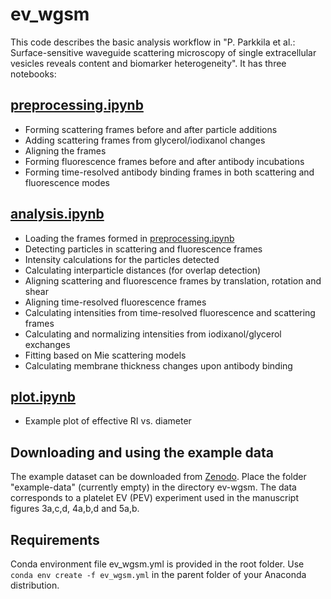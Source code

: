 # ev_wgsm
This code describes the basic analysis workflow in  "P. Parkkila et al.: Surface-sensitive waveguide scattering microscopy of single extracellular vesicles reveals content and biomarker heterogeneity". It has three notebooks:
## [preprocessing.ipynb](preprocessing.ipynb)
* Forming scattering frames before and after particle additions
* Adding scattering frames from glycerol/iodixanol changes
* Aligning the frames
* Forming fluorescence frames before and after antibody incubations
* Forming time-resolved antibody binding frames in both scattering and fluorescence modes

## [analysis.ipynb](preprocessing.ipynb)
* Loading the frames formed in [preprocessing.ipynb](preprocessing.ipynb)
* Detecting particles in scattering and fluorescence frames
* Intensity calculations for the particles detected
* Calculating interparticle distances (for overlap detection)
* Aligning scattering and fluorescence frames by translation, rotation and shear
* Aligning time-resolved fluorescence frames
* Calculating intensities from time-resolved fluorescence and scattering frames
* Calculating and normalizing intensities from iodixanol/glycerol exchanges
* Fitting based on Mie scattering models
* Calculating membrane thickness changes upon antibody binding

## [plot.ipynb](plot.ipynb)
* Example plot of effective RI vs. diameter

## Downloading and using the example data
The example dataset can be downloaded from [Zenodo](https://www.makeareadme.com/). Place the folder "example-data" (currently empty) in the directory ev-wgsm. The data corresponds to a platelet EV (PEV) experiment used in the manuscript figures 3a,c,d, 4a,b,d and 5a,b.

## Requirements
Conda environment file ev_wgsm.yml is provided in the root folder. Use `conda env create -f ev_wgsm.yml` in the parent folder of your Anaconda distribution.
